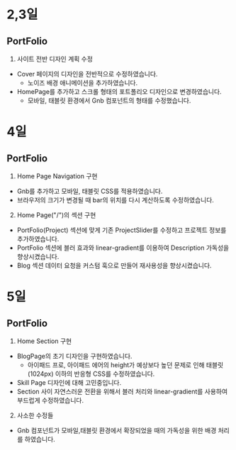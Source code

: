 # 2,3일 

## PortFolio
1. 사이트 전반 디자인 계획 수정
  - Cover 페이지의 디자인을 전반적으로 수정하였습니다.
      - 노이즈 배경 애니메이션을 추가하였습니다.
  - HomePage를 추가하고 스크롤 형태의 포트폴리오 디자인으로 변경하였습니다.
      - 모바일, 태블릿 환경에서 Gnb 컴포넌트의 형태를 수정했습니다.

# 4일
## PortFolio
1. Home Page Navigation 구현
  - Gnb를 추가하고 모바일, 태블릿 CSS를 적용하였습니다.
  - 브라우저의 크기가 변경될 때 bar의 위치를 다시 계산하도록 수정하였습니다.
2. Home Page("/")의 섹션 구현
  - PortFolio(Project) 섹션에 맞게 기존 ProjectSlider를 수정하고 프로젝트 정보를 추가하였습니다.
  - PortFolio 섹션에 블러 효과와 linear-gradient를 이용하여 Description 가독성을 향상시켰습니다.
  - Blog 섹션 데이터 요청을 커스텀 훅으로 만들어 재사용성을 향상시켰습니다.

# 5일

## PortFolio
1. Home Section 구현
  - BlogPage의 초기 디자인을 구현하였습니다.
    - 아이패드 프로, 아이패드 에어의 height가 예상보다 높던 문제로 인해 태블릿 (1024px) 이하의 반응형 CSS를 수정하였습니다.
  - Skill Page 디자인에 대해 고민중입니다.
  - Section 사이 자연스러운 전환을 위해서 블러 처리와 linear-gradient를 사용하여 부드럽게 수정하였습니다.
2. 사소한 수정들
  - Gnb 컴포넌트가 모바일,태블릿 환경에서 확장되었을 때의 가독성을 위한 배경 처리를 하였습니다.

